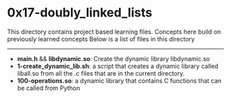 # 0x17-doubly_linked_lists
This directory contains project based learning files.
Concepts here build on previously learned concepts
Below is a list of files in this directory

---
- **main.h** && **libdynamic.so**: Create the dynamic library libdynamic.so 
- **1-create_dynamic_lib.sh**: a script that creates a dynamic library called liball.so from all the .c files that are in the current directory.
- **100-operations.so**: a dynamic library that contains C functions that can be called from Python
